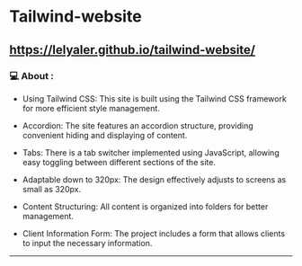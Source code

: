 # Tailwind-website
## https://lelyaler.github.io/tailwind-website/

### 💻 About :

- Using Tailwind CSS: This site is built using the Tailwind CSS framework for more efficient style management.

- Accordion: The site features an accordion structure, providing convenient hiding and displaying of content.

- Tabs: There is a tab switcher implemented using JavaScript, allowing easy toggling between different sections of the site.

- Adaptable down to 320px: The design effectively adjusts to screens as small as 320px.

- Content Structuring: All content is organized into folders for better management.

- Client Information Form: The project includes a form that allows clients to input the necessary information.

---
